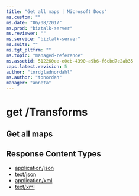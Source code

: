 ```yaml
---
title: "Get all maps | Microsoft Docs"
ms.custom: ""
ms.date: "06/08/2017"
ms.prod: "biztalk-server"
ms.reviewer: ""
ms.service: "biztalk-server"
ms.suite: ""
ms.tgt_pltfrm: ""
ms.topic: "managed-reference"
ms.assetid: 512260ee-e0cb-4390-a9b6-f6cbd7e2ab35
caps.latest.revision: 5
author: "tordgladnordahl"
ms.author: "tonordah"
manager: "anneta"
---
```

# get  /Transforms 
## Get all maps

Response Content Types
---

- [application/json](../feature-pack-1/get-all-maps-application-json.md)
- [text/json](../feature-pack-1/get-all-maps-text-json.md)
- [application/xml](../feature-pack-1/get-all-maps-application-xml.md)
- [text/xml](../feature-pack-1/get-all-maps-text-xml.md)